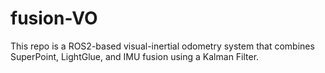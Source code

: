 # fusion-VO
This repo is a ROS2-based visual-inertial odometry system that combines SuperPoint, LightGlue, and IMU fusion using a Kalman Filter.
